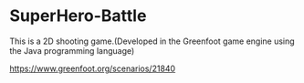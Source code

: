 # SuperHero-Battle
This is a 2D shooting game.(Developed in the Greenfoot game engine  using the Java programming language)

https://www.greenfoot.org/scenarios/21840
